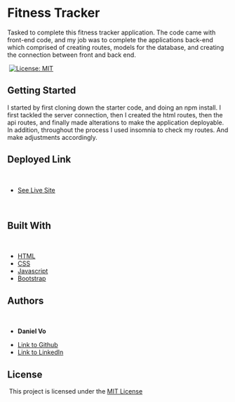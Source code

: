 # Fitness Tracker
Tasked to complete this fitness tracker application. The code came with front-end code, and my job was to complete the applications back-end which comprised of creating routes, models for the database, and creating the connection between front and back end. 

​
​[![License: MIT](https://img.shields.io/badge/License-MIT-yellow.svg)](https://opensource.org/licenses/MIT)
## Getting Started
​I started by first cloning down the starter code, and doing an npm install. I first tackled the server connection, then I created the html routes, then the api routes, and finally made alterations to make the application deployable. In addition, throughout the process I used insomnia to check my routes. And make adjustments accordingly. 
​
​
## Deployed Link
​
* [See Live Site](#https://boiling-thicket-11165.herokuapp.com/?id=619347847493460016313b45)

​
## Built With
​
* [HTML](https://developer.mozilla.org/en-US/docs/Web/HTML)
* [CSS](https://developer.mozilla.org/en-US/docs/Web/CSS)
* [Javascript](https://developer.mozilla.org/en-US/docs/Web/JavaScript)
* [Bootstrap](https://getbootstrap.com/)
​
​
## Authors
​
* **Daniel Vo** 
​
- [Link to Github](https://github.com/danielvo1)
- [Link to LinkedIn](https://www.linkedin.com/in/daniel-vo-57b00521b/)
​
## License
​
This project is licensed under the [MIT License](https://opensource.org/licenses/MIT)